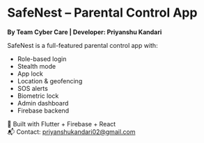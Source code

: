 # SafeNest – Parental Control App

**By Team Cyber Care | Developer: Priyanshu Kandari**

SafeNest is a full-featured parental control app with:
- Role-based login
- Stealth mode
- App lock
- Location & geofencing
- SOS alerts
- Biometric lock
- Admin dashboard
- Firebase backend

📱 Built with Flutter + Firebase + React  
📬 Contact: priyanshukandari02@gmail.com
